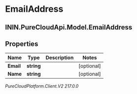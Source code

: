 # EmailAddress

## ININ.PureCloudApi.Model.EmailAddress

## Properties

|Name | Type | Description | Notes|
|------------ | ------------- | ------------- | -------------|
| **Email** | **string** |  | [optional] |
| **Name** | **string** |  | [optional] |



_PureCloudPlatform.Client.V2 217.0.0_
